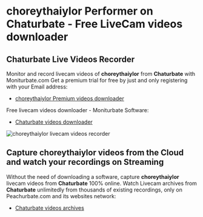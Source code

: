 # choreythaiylor Performer on Chaturbate - Free LiveCam videos downloader

## Chaturbate Live Videos Recorder

Monitor and record livecam videos of **choreythaiylor** from **Chaturbate** with Moniturbate.com
Get a premium trial for free by just and only registering with your Email address:
* [choreythaiylor Premium videos downloader](https://moniturbate.com/request-demo-licence-key.html)

Free livecam videos downloader - Moniturbate Software:
* [Chaturbate videos downloader](https://moniturbate.com/moniturbate-download-software.html)

![choreythaiylor livecam videos recorder](https://peachurnet.com/templates/moniturbate-software.png)


## Capture choreythaiylor videos from the Cloud and watch your recordings on Streaming

Without the need of downloading a software, capture **choreythaiylor** livecam videos from **Chaturbate** 100% online.
Watch Livecam archives from **Chaturbate** unlimitedly from thousands of existing recordings, only on Peachurbate.com and its websites network:
* [Chaturbate videos archives](https://peachurnet.com/)